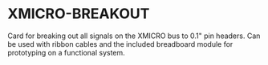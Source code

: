 # XMICRO-BREAKOUT

Card for breaking out all signals on the XMICRO bus to 0.1" pin headers.
Can be used with ribbon cables and the included breadboard module for
prototyping on a functional system.
